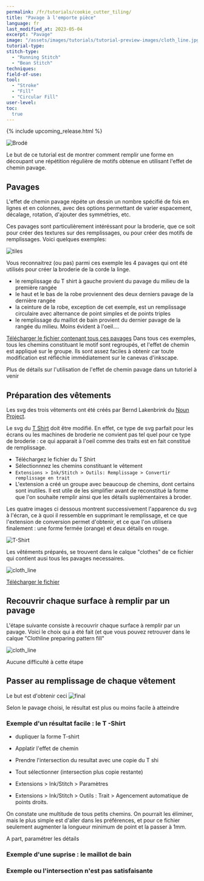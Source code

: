 ```yaml
---
permalink: /fr/tutorials/cookie_cutter_tiling/
title: "Pavage à l'emporte pièce"
language: fr
last_modified_at: 2023-05-04
excerpt: "Pavage"
image: "/assets/images/tutorials/tutorial-preview-images/cloth_line.jpg"
tutorial-type:
stitch-type:
  - "Running Stitch"
  - "Bean Stitch"
techniques:
field-of-use:
tool:
  - "Stroke"
  - "Fill"
  - "Circular Fill"
user-level:
toc:
  true
---
```


{% include upcoming_release.html %}

![Brodé](/assets/images/tutorials/tutorial-preview-images/cloth_line.jpg)

Le but de ce tutorial est de montrer comment remplir une forme en découpant  une répétition régulière de motifs obtenue  en utilisant l'effet de chemin pavage.



## Pavages
L'effet de chemin pavage répéte un dessin un nombre spécifié de fois en lignes et en colonnes, avec des options permettant de varier espacement, décalage, rotation, d'ajouter des symmétries, etc.

Ces pavages sont particulièrement intéréssant pour la broderie, que ce soit pour créer des textures sur des remplissages, ou pour créer des motifs de remplissages.
Voici quelques exemples:

 ![tiles](/assets/images/tutorials/cookie_cutter_tiling/all_png.png) 
 
Vous reconnaitrez (ou pas) parmi ces exemple les 4 pavages qui ont été utilisés pour créer la broderie de la corde la linge.
* le remplissage du T shirt à gauche provient du pavage du milieu de la première rangée
* le haut et le bas de la robe proviennent des deux derniers pavage de la dernière rangée
* la ceinture de la robe, exception de cet exemple, est un remplissage circulaire avec alternance de point simples et de points triples
* le remplissage du maillot de bain provient du dernier pavage de la rangée du milieu. Moins évident à l'oeil....

[Télécharger le fichier contenant tous ces pavages](/assets/images/tutorials/cookie_cutter_tiling/tiles_ideas.svg) 
Dans tous ces exemples, tous les chemins constituant le motif sont regroupés, et l'effet de chemin est appliqué sur le groupe. 
Ils sont assez faciles à obtenir car toute modification est réfléchie immédiatement sur le canevas d'inkscape.

Plus de détails sur l'utilisation de l'effet de chemin pavage dans un tutoriel à venir


## Préparation  des  vêtements

Les svg des trois vêtements ont été créés par Bernd Lakenbrink du [Noun Project](https://thenounproject.com/browse/collection-icon/clothes-icon-set-158916/?p=1).

Le svg du  [T Shirt](https://thenounproject.com/browse/icons/term/womans-shirt/) doit être modifié. En effet, ce type de svg parfait pour les écrans ou les machines de broderie ne convient pas tel quel pour ce type de broderie : ce qui apparait à l'oeil comme des traits est en fait constitué de remplissage. 



* Téléchargez le fichier  du T Shirt
* Sélectionnnez les chemins constituant le vêtement
* `Extensions > Ink/Stitch > Outils: Remplissage > Convertir remplissage en trait`
* L'extension a créé un groupe avec beaucoup de chemins, dont certains sont inutiles. Il est utile de les simplifier avant de reconstitué la forme que l'on souhaite remplir ainsi que les détails suplémentaires à broder.

Les quatre images ci dessous montrent successivement l'apparence du svg à l'écran, ce à quoi il ressemble  en supprimant le remplissage, et ce que l'extension de conversion permet d'obtenir, et ce que l'on utilisera finalement : une forme fermée (orange) et deux détails en rouge.

![T-Shirt](/assets/images/tutorials/cookie_cutter_tiling/Tshirt.png) 

Les vêtéments préparés, se trouvent dans le calque "clothes" de ce fichier qui contient ausi tous les pavages necessaires.

![cloth_line](/assets/images/tutorials/cookie_cutter_tiling/cloth_line.svg) 

[Télécharger le fichier](/assets/images/tutorials/cookie_cutter_tiling/cloth_line.svg)




## Recouvrir chaque surface à remplir par un pavage
L'étape suivante consiste à recouvrir chaque surface à remplir par un pavage. Voici le choix qui a été fait (et que vous pouvez retrouver dans le calque "Clothline preparing pattern fill"

![cloth_line](/assets/images/tutorials/cookie_cutter_tiling/tiled_cloths.png) 

Aucune difficulté à cette étape

## Passer au  remplissage de chaque vêtement
Le but est d'obtenir ceci
![final](/assets/images/tutorials/cookie_cutter_tiling/clothline_final.png) 

Selon le pavage choisi, le résultat est plus ou moins facile à atteindre

### Exemple d'un résultat facile : le T -Shirt 

* dupliquer la forme T-shirt

* Applatir l'effet de chemin
* Prendre l'intersection  du resultat avec une copie du T shi

* Tout sélectionner (intersection plus copie restante)
* Extensions > Ink/Stitch > Paramètres 

* Extensions > Ink/Stitch > Outils : Trait > Agencement automatique de points droits.

On constate une multitude de tous petits chemins. On pourrait les éliminer, mais le plus simple est d'aller dans les préférences, et pour ce fichier seulement augmenter la longueur minimum de point et la passer à 1mm.

A part, paramétrer les détails

### Exemple d'une suprise : le maillot de bain

### Exemple ou l'intersection n'est pas satisfaisante 
